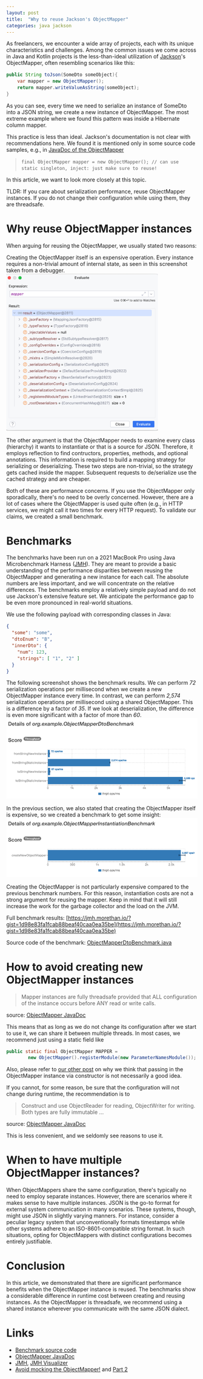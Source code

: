 ```yaml
---
layout: post
title:  "Why to reuse Jackson's ObjectMapper"
categories: java jackson
---
```


As freelancers, we encounter a wide array of projects, each with its unique characteristics and challenges.
Among the common issues we come across in Java and Kotlin projects is the less-than-ideal utilization of [Jackson](https://github.com/FasterXML/jackson)'s ObjectMapper, often resembling scenarios like this:

```java
public String toJson(SomeDto someObject){
    var mapper = new ObjectMapper();
    return mapper.writeValueAsString(someObject);
}
```

As you can see, every time we need to serialize an instance of SomeDto into a JSON string, we create a new instance of ObjectMapper.
The most extreme example where we found this pattern was inside a Hibernate column mapper.

This practice is less than ideal. Jackson's documentation is not clear with recommendations here.
We found it is mentioned only in some source code samples, e.g., in [JavaDoc of the ObjectMapper](https://fasterxml.github.io/jackson-databind/javadoc/2.7/com/fasterxml/jackson/databind/ObjectMapper.html)

> `final ObjectMapper mapper = new ObjectMapper(); // can use static singleton, inject: just make sure to reuse!`

In this article, we want to look more closely at this topic.

TLDR: If you care about serialization performance, reuse ObjectMapper instances.
If you do not change their configuration while using them, they are threadsafe.

# Why reuse ObjectMapper instances
When arguing for reusing the ObjectMapper, we usually stated two reasons:

Creating the ObjectMapper itself is an expensive operation.
Every instance requires a non-trivial amount of internal state, as seen in this screenshot taken from a debugger.
<img src="/assets/reuse-object-mapper/object-mapper-memory.png" alt="object mapper inernal state" width="400"/>

The other argument is that the ObjectMapper needs to examine every class (hierarchy) it wants to instantiate or that is a source for JSON.
Therefore, it employs reflection to find contructors, properties, methods, and optional annotations.
This information is required to build a mapping strategy for serializing or deserializing.
These two steps are non-trivial, so the strategy gets cached inside the mapper.
Subsequent requests to de/serialize use the cached strategy and are cheaper.

Both of these are performance concerns.
If you use the ObjectMapper only sporadically, there's no need to be overly concerned.
However, there are a lot of cases where the ObjectMapper is used quite often (e.g., in HTTP services, we might call it two times for every HTTP request).
To validate our claims, we created a small benchmark.

# Benchmarks
The benchmarks have been run on a 2021 MacBook Pro using Java Microbenchmark Harness ([JMH](https://github.com/openjdk/jmh)).
They are meant to provide a basic understanding of the performance disparities between reusing the ObjectMapper and generating a new instance for each call.
The absolute numbers are less important, and we will concentrate on the relative differences.
The benchmarks employ a relatively simple payload and do not use Jackson's extensive feature set.
We anticipate the performance gap to be even more pronounced in real-world situations.

We use the following payload with corresponding classes in Java:
```json
{
  "some": "some",
  "dtoEnum": "B",
  "innerDto": {
    "num": 123,
    "strings": [ "1", "2" ]
  }
}
```

The following screenshot shows the benchmark results.
We can perform _72_ serialization operations per millisecond when we create a new ObjectMapper instance every time.
In contrast, we can perform _2,574_ serialization operations per millisecond using a shared ObjectMapper.
This is a difference by a factor of _35_.
If we look at deserialization, the difference is even more significant with a factor of more than _60_.
![img.png](/assets/reuse-object-mapper/benchmark.png)

In the previous section, we also stated that creating the ObjectMapper itself is expensive, so we created a benchmark to get some insight:
![img.png](/assets/reuse-object-mapper/benchmark_create_objectmapper.png)

Creating the ObjectMapper is not particularly expensive compared to the previous benchmark numbers.
For this reason, instantiation costs are not a strong argument for reusing the mapper.
Keep in mind that it will still increase the work for the garbage collector and the load on the JVM.


Full benchmark results: [https://jmh.morethan.io/?gist=1d98e83fa1fcab88beaf40caa0ea35be](https://jmh.morethan.io/?gist=1d98e83fa1fcab88beaf40caa0ea35be)

Source code of the benchmark: [ObjectMapperDtoBenchmark.java](https://github.com/red-green-coding/object-mapper-benchmark/blob/main/src/jmh/java/org/example/ObjectMapperDtoBenchmark.java)


# How to avoid creating new ObjectMapper instances

> Mapper instances are fully threadsafe provided that ALL configuration of the instance occurs before ANY read or write calls.

source: [ObjectMapper JavaDoc](https://fasterxml.github.io/jackson-databind/javadoc/2.7/com/fasterxml/jackson/databind/ObjectMapper.html)

This means that as long as we do not change its configuration after we start to use it, we can share it between multiple threads.
In most cases, we recommend just using a static field like

```java
public static final ObjectMapper MAPPER = 
        new ObjectMapper().registerModule(new ParameterNamesModule());
```

Also, please refer to [our other post](/bettertests/2023/11/08/testing_objectmapper_constructor.html) on why we think that passing in the ObjectMapper instance via constructor is not necessarily a good idea.

If you cannot, for some reason, be sure that the configuration will not change during runtime, the recommendation is to
> Construct and use ObjectReader for reading, ObjectWriter for writing. Both types are fully immutable ...

source: [ObjectMapper JavaDoc](https://fasterxml.github.io/jackson-databind/javadoc/2.7/com/fasterxml/jackson/databind/ObjectMapper.html)

This is less convenient, and we seldomly see reasons to use it.

# When to have multiple ObjectMapper instances?
When ObjectMappers share the same configuration, there's typically no need to employ separate instances.
However, there are scenarios where it makes sense to have multiple instances.
JSON is the go-to format for external system communication in many scenarios.
These systems, though, might use JSON in slightly varying manners.
For instance, consider a peculiar legacy system that unconventionally formats timestamps while other systems adhere to an ISO-8601-compatible string format.
In such situations, opting for ObjectMappers with distinct configurations becomes entirely justifiable.

# Conclusion
In this article, we demonstrated that there are significant performance benefits when the ObjectMapper instance is reused.
The benchmarks show a considerable difference in runtime cost between creating and reusing instances.
As the ObjectMapper is threadsafe, we recommend using a shared instance wherever you communicate with the same JSON dialect.

# Links

- [Benchmark source code](https://github.com/red-green-coding/object-mapper-benchmark/)
- [ObjectMapper JavaDoc](https://fasterxml.github.io/jackson-databind/javadoc/2.7/com/fasterxml/jackson/databind/ObjectMapper.html)
- [JMH](https://github.com/openjdk/jmh), [JMH Visualizer](https://jmh.morethan.io/)
- [Avoid mocking the ObjectMapper!](/bettertests/2023/10/16/testing_objectmapper_mock.html) and [Part 2](/bettertests/2023/11/08/testing_objectmapper_constructor.html)
